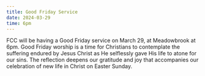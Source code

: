 ```yaml
---
title: Good Friday Service
date: 2024-03-29
time: 6pm
---
```

FCC will be having a Good Friday service on March 29, at Meadowbrook at 6pm. Good Friday worship is a time for Christians to contemplate the suffering endured by Jesus Christ as He selflessly gave His life to atone for our sins. The reflection deepens our gratitude and joy that accompanies our celebration of new life in Christ on Easter Sunday.

